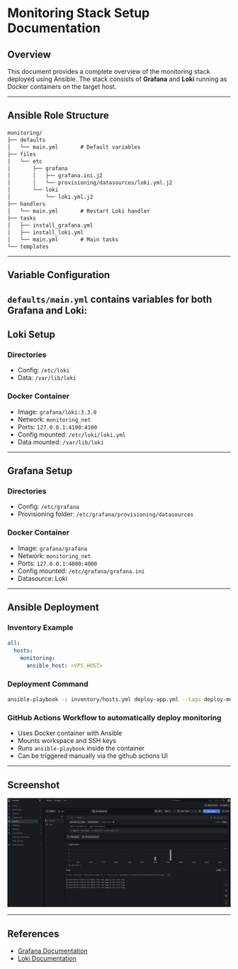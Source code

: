 # Monitoring Stack Setup Documentation

## Overview

This document provides a complete overview of the monitoring stack deployed using Ansible. The stack consists of **Grafana** and **Loki** running as Docker containers on the target host.

---

## Ansible Role Structure

```text
monitoring/
├── defaults
│   └── main.yml       # Default variables
├── files
│   └── etc
│       ├── grafana
│       │   ├── grafana.ini.j2
│       │   └── provisioning/datasources/loki.yml.j2
│       └── loki
│           └── loki.yml.j2
├── handlers
│   └── main.yml       # Restart Loki handler
├── tasks
│   ├── install_grafana.yml
│   ├── install_loki.yml
│   └── main.yml       # Main tasks
└── templates
```

---

## Variable Configuration

`defaults/main.yml` contains variables for both Grafana and Loki:
---

## Loki Setup

### Directories

* Config: `/etc/loki`
* Data: `/var/lib/loki`

### Docker Container

* Image: `grafana/loki:3.3.0`
* Network: `monitoring_net`
* Ports: `127.0.0.1:4100:4100`
* Config mounted: `/etc/loki/loki.yml`
* Data mounted: `/var/lib/loki`

---

## Grafana Setup

### Directories

* Config: `/etc/grafana`
* Provisioning folder: `/etc/grafana/provisioning/datasources`

### Docker Container

* Image: `grafana/grafana`
* Network: `monitoring_net`
* Ports: `127.0.0.1:4000:4000`
* Config mounted: `/etc/grafana/grafana.ini`
* Datasource: Loki

---

## Ansible Deployment

### Inventory Example

```yaml
all:
  hosts:
    monitoring:
      ansible_host: <VPS_HOST>
```

### Deployment Command

```bash
ansible-playbook -i inventory/hosts.yml deploy-app.yml --tags deploy-monitoring
```

### GitHub Actions Workflow to automatically deploy monitoring

* Uses Docker container with Ansible
* Mounts workspace and SSH keys
* Runs `ansible-playbook` inside the container
* Can be triggered manually via the github actions UI

---

## Screenshot


![alt text](grafana.png)

---

## References

* [Grafana Documentation](https://grafana.com/docs/)
* [Loki Documentation](https://grafana.com/docs/loki/latest/)
